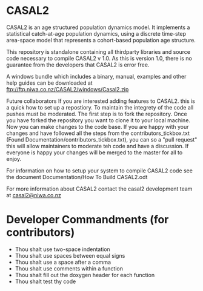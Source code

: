 CASAL2
====

CASAL2 is an age structured population dynamics model. It implements a statistical catch-at-age population dynamics, using a discrete time-step area-space model that represents a cohort-based population age structure. 


This repository is standalone containing all thirdparty libraries and source code necessary to compile CASAL2 v 1.0. As this is version 1.0, there is no guarantee from the developers that CASAL2 is error free.


A windows bundle which includes a binary, manual, examples and other help guides can be downloaded at ftp://ftp.niwa.co.nz/CASAL2/windows/Casal2.zip

Future collaborators
If you are interested adding features to CASAL2. this is a quick how to set up a repostiory. To maintain the integrety of the code all pushes must be moderated. The first step is to fork the repository. Once you have forked the repository you want to clone it to your local machine. Now you can make changes to the code base. If you are happy with your changes and have followed all the steps from the contributors_tickbox.txt (Found Documentation/contributors_tickbox.txt), you can so a "pull request" this will allow maintainers to moderate teh code and have a discussion. If everyone is happy your changes will be merged to the master for all to enjoy.


For information on how to setup your system to compile CASAL2 code see the document Documentation/How To Build CASAL2.odt

For more information about CASAL2 contact the casal2 development team at casal2@niwa.co.nz


Developer Commandments (for contributors)
====
- Thou shalt use two-space indentation
- Thou shalt use spaces between equal signs
- Thou shalt use a space after a comma
- Thou shalt use comments within a function
- Thou shalt fill out the doxygen header for each function
- Thou shalt test thy code
